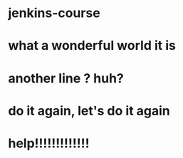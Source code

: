 # jenkins-course
# what a wonderful world it is
# another line ? huh?
# do it again, let's do it again
# help!!!!!!!!!!!!!
